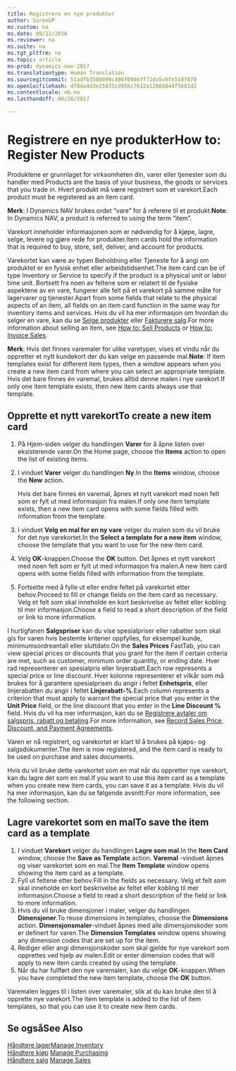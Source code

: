 ```yaml
---
title: Registrere en nye produkter
author: SorenGP
ms.custom: na
ms.date: 09/22/2016
ms.reviewer: na
ms.suite: na
ms.tgt_pltfrm: na
ms.topic: article
ms-prod: dynamics-nav-2017
ms.translationtype: Human Translation
ms.sourcegitcommit: 51adfb3588099c496f0946ff71da5c6fe518f070
ms.openlocfilehash: df84a4d3e15035cd956c7612a12069844f5601d2
ms.contentlocale: nb-no
ms.lasthandoff: 06/26/2017

---
```


# <a name="how-to-register-new-products"></a><span data-ttu-id="7485f-102">Registrere en nye produkter</span><span class="sxs-lookup"><span data-stu-id="7485f-102">How to: Register New Products</span></span>

<span data-ttu-id="7485f-103">Produktene er grunnlaget for virksomheten din, varer eller tjenester som du handler med.</span><span class="sxs-lookup"><span data-stu-id="7485f-103">Products are the basis of your business, the goods or services that you trade in.</span></span> <span data-ttu-id="7485f-104">Hvert produkt må være registrert som et varekort.</span><span class="sxs-lookup"><span data-stu-id="7485f-104">Each product must be registered as an item card.</span></span>

<span data-ttu-id="7485f-105">**Merk**: I Dynamics NAV brukes ordet “vare” for å referere til et produkt.</span><span class="sxs-lookup"><span data-stu-id="7485f-105">**Note**: In Dynamics NAV, a product is referred to using the term “item”.</span></span>

<span data-ttu-id="7485f-106">Varekort inneholder informasjonen som er nødvendig for å kjøpe, lagre, selge, levere og gjøre rede for produkter.</span><span class="sxs-lookup"><span data-stu-id="7485f-106">Item cards hold the information that is required to buy, store, sell, deliver, and account for products.</span></span>

<span data-ttu-id="7485f-107">Varekortet kan være av typen Beholdning eller Tjeneste for å angi om produktet er en fysisk enhet eller arbeidstidsenhet.</span><span class="sxs-lookup"><span data-stu-id="7485f-107">The item card can be of type Inventory or Service to specify if the product is a physical unit or labor time unit.</span></span> <span data-ttu-id="7485f-108">Bortsett fra noen av feltene som er relatert til de fysiske aspektene av en vare, fungerer alle felt på et varekort på samme måte for lagervarer og tjenester.</span><span class="sxs-lookup"><span data-stu-id="7485f-108">Apart from some fields that relate to the physical aspects of an item, all fields on an item card function in the same way for inventory items and services.</span></span> <span data-ttu-id="7485f-109">Hvis du vil ha mer informasjon om hvordan du selger en vare, kan du se [Selge produkter](sales-how-sell-products.md) eller [Fakturere salg](sales-how-invoice-sales.md).</span><span class="sxs-lookup"><span data-stu-id="7485f-109">For more information about selling an item, see [How to: Sell Products](sales-how-sell-products.md) or [How to: Invoice Sales](sales-how-invoice-sales.md).</span></span>

<span data-ttu-id="7485f-110">**Merk**: Hvis det finnes varemaler for ulike varetyper, vises et vindu når du oppretter et nytt kundekort der du kan velge en passende mal.</span><span class="sxs-lookup"><span data-stu-id="7485f-110">**Note**: If item templates exist for different item types, then a window appears when you create a new item card from where you can select an appropriate template.</span></span> <span data-ttu-id="7485f-111">Hvis det bare finnes én varemal, brukes alltid denne malen i nye varekort.</span><span class="sxs-lookup"><span data-stu-id="7485f-111">If only one item template exists, then new item cards always use that template.</span></span>

## <a name="to-create-a-new-item-card"></a><span data-ttu-id="7485f-112">Opprette et nytt varekort</span><span class="sxs-lookup"><span data-stu-id="7485f-112">To create a new item card</span></span>
1. <span data-ttu-id="7485f-113">På Hjem-siden velger du handlingen **Varer** for å åpne listen over eksisterende varer.</span><span class="sxs-lookup"><span data-stu-id="7485f-113">On the Home page, choose the **Items** action to open the list of existing items.</span></span>  
2. <span data-ttu-id="7485f-114">I vinduet **Varer** velger du handlingen **Ny**.</span><span class="sxs-lookup"><span data-stu-id="7485f-114">In the **Items** window, choose the **New** action.</span></span>

    <span data-ttu-id="7485f-115">Hvis det bare finnes én varemal, åpnes et nytt varekort med noen felt som er fylt ut med informasjon fra malen.</span><span class="sxs-lookup"><span data-stu-id="7485f-115">If only one item template exists, then a new item card opens with some fields filled with information from the template.</span></span>
3. <span data-ttu-id="7485f-116">I vinduet **Velg en mal for en ny vare** velger du malen som du vil bruke for det nye varekortet.</span><span class="sxs-lookup"><span data-stu-id="7485f-116">In the **Select a template for a new item** window, choose the template that you want to use for the new item card.</span></span>
4. <span data-ttu-id="7485f-117">Velg **OK**-knappen.</span><span class="sxs-lookup"><span data-stu-id="7485f-117">Choose the **OK** button.</span></span> <span data-ttu-id="7485f-118">Det åpnes et nytt varekort med noen felt som er fylt ut med informasjon fra malen.</span><span class="sxs-lookup"><span data-stu-id="7485f-118">A new item card opens with some fields filled with information from the template.</span></span>
5. <span data-ttu-id="7485f-119">Fortsette med å fylle ut eller endre feltet på varekortet etter behov.</span><span class="sxs-lookup"><span data-stu-id="7485f-119">Proceed to fill or change fields on the item card as necessary.</span></span> <span data-ttu-id="7485f-120">Velg et felt som skal inneholde en kort beskrivelse av feltet eller kobling til mer informasjon.</span><span class="sxs-lookup"><span data-stu-id="7485f-120">Choose a field to read a short description of the field or link to more information.</span></span>

<span data-ttu-id="7485f-121">I hurtigfanen **Salgspriser** kan du vise spesialpriser eller rabatter som skal gis for varen hvis bestemte kriterier oppfylles, for eksempel kunde, minimumsordreantall eller sluttdato.</span><span class="sxs-lookup"><span data-stu-id="7485f-121">On the **Sales Prices** FastTab, you can view special prices or discounts that you grant for the item if certain criteria are met, such as customer, minimum order quantity, or ending date.</span></span> <span data-ttu-id="7485f-122">Hver rad representerer en spesialpris eller linjerabatt.</span><span class="sxs-lookup"><span data-stu-id="7485f-122">Each row represents a special price or line discount.</span></span> <span data-ttu-id="7485f-123">Hver kolonne representerer et vilkår som må brukes for å garantere spesialprisen du angir i feltet **Enhetspris**, eller linjerabatten du angir i feltet **Linjerabatt-%**.</span><span class="sxs-lookup"><span data-stu-id="7485f-123">Each column represents a criterion that must apply to warrant the special price that you enter in the **Unit Price** field, or the line discount that you enter in the **Line Discount %** field.</span></span> <span data-ttu-id="7485f-124">Hvis du vil ha mer informasjon, kan du se [Registrere avtaler om salgspris, rabatt og betaling](sales-how-record-sales-price-discount-payment-agreements.md).</span><span class="sxs-lookup"><span data-stu-id="7485f-124">For more information, see [Record Sales Price, Discount, and Payment Agreements](sales-how-record-sales-price-discount-payment-agreements.md).</span></span>

<span data-ttu-id="7485f-125">Varen er nå registrert, og varekortet er klart til å brukes på kjøps- og salgsdokumenter.</span><span class="sxs-lookup"><span data-stu-id="7485f-125">The item is now registered, and the item card is ready to be used on purchase and sales documents.</span></span>

<span data-ttu-id="7485f-126">Hvis du vil bruke dette varekortet som en mal når du oppretter nye varekort, kan du lagre det som en mal.</span><span class="sxs-lookup"><span data-stu-id="7485f-126">If you want to use this item card as a template when you create new item cards, you can save it as a template.</span></span> <span data-ttu-id="7485f-127">Hvis du vil ha mer informasjon, kan du se følgende avsnitt:</span><span class="sxs-lookup"><span data-stu-id="7485f-127">For more information, see the following section.</span></span>

## <a name="to-save-the-item-card-as-a-template"></a><span data-ttu-id="7485f-128">Lagre varekortet som en mal</span><span class="sxs-lookup"><span data-stu-id="7485f-128">To save the item card as a template</span></span>
1. <span data-ttu-id="7485f-129">I vinduet **Varekort** velger du handlingen **Lagre som mal**.</span><span class="sxs-lookup"><span data-stu-id="7485f-129">In the **Item Card** window, choose the **Save as Template** action.</span></span> <span data-ttu-id="7485f-130">**Varemal**  -vinduet åpnes og viser varekortet som en mal.</span><span class="sxs-lookup"><span data-stu-id="7485f-130">The **Item Template** window opens showing the item card as a template.</span></span>
2. <span data-ttu-id="7485f-131">Fyll ut feltene etter behov.</span><span class="sxs-lookup"><span data-stu-id="7485f-131">Fill in the fields as necessary.</span></span> <span data-ttu-id="7485f-132">Velg et felt som skal inneholde en kort beskrivelse av feltet eller kobling til mer informasjon.</span><span class="sxs-lookup"><span data-stu-id="7485f-132">Choose a field to read a short description of the field or link to more information.</span></span>
3. <span data-ttu-id="7485f-133">Hvis du vil bruke dimensjoner i maler, velger du handlingen **Dimensjoner**.</span><span class="sxs-lookup"><span data-stu-id="7485f-133">To reuse dimensions in templates, choose the **Dimensions** action.</span></span> <span data-ttu-id="7485f-134">**Dimensjonsmaler**-vinduet åpnes med alle dimensjonskoder som er definert for varen.</span><span class="sxs-lookup"><span data-stu-id="7485f-134">The **Dimension Templates** window opens showing any dimension codes that are set up for the item.</span></span>
4. <span data-ttu-id="7485f-135">Rediger eller angi dimensjonskoder som skal gjelde for nye varekort som opprettes ved hjelp av malen.</span><span class="sxs-lookup"><span data-stu-id="7485f-135">Edit or enter dimension codes that will apply to new item cards created by using the template.</span></span>
5. <span data-ttu-id="7485f-136">Når du har fullført den nye varemalen, kan du velge **OK**-knappen.</span><span class="sxs-lookup"><span data-stu-id="7485f-136">When you have completed the new item template, choose the **OK** button.</span></span>

<span data-ttu-id="7485f-137">Varemalen legges til i listen over varemaler, slik at du kan bruke den til å opprette nye varekort.</span><span class="sxs-lookup"><span data-stu-id="7485f-137">The item template is added to the list of item templates, so that you can use it to create new item cards.</span></span>

## <a name="see-also"></a><span data-ttu-id="7485f-138">Se også</span><span class="sxs-lookup"><span data-stu-id="7485f-138">See Also</span></span>
  [<span data-ttu-id="7485f-139">Håndtere lager</span><span class="sxs-lookup"><span data-stu-id="7485f-139">Manage Inventory</span></span>](inventory-manage-inventory.md)  
<span data-ttu-id="7485f-140">  [Håndtere kjøp](purchasing-manage-purchasing.md)</span><span class="sxs-lookup"><span data-stu-id="7485f-140">  [Manage Purchasing](purchasing-manage-purchasing.md)</span></span>  
<span data-ttu-id="7485f-141">  [Håndtere salg](sales-manage-sales.md)</span><span class="sxs-lookup"><span data-stu-id="7485f-141">  [Manage Sales](sales-manage-sales.md)</span></span>

